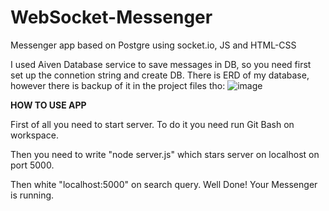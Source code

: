 # WebSocket-Messenger
Messenger app based on Postgre using socket.io, JS and HTML-CSS

I used Aiven Database service to save messages in DB, so you need first set up the connetion string and create DB. There is ERD of my database, however there is backup of it  in the project files tho:
![image](https://github.com/DimeNiceTry/WebSocket-Messenger/assets/114365529/dca96034-fc2b-4c4b-b91b-3333c23160f9)


**HOW TO USE APP**

First of all you need to start server. To do it you need run Git Bash on workspace.

Then you need to write "node server.js" which stars server on localhost on port 5000.

Then white "localhost:5000" on search query. Well Done! Your Messenger is running.

